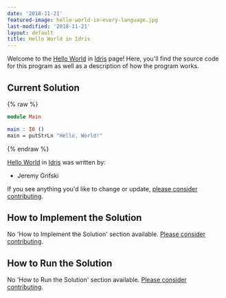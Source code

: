 ```yaml
---
date: '2018-11-21'
featured-image: hello-world-in-every-language.jpg
last-modified: '2018-11-21'
layout: default
title: Hello World in Idris
---
```


Welcome to the [Hello World](https://sampleprograms.io/projects/hello-world) in [Idris](https://sampleprograms.io/languages/idris) page! Here, you'll find the source code for this program as well as a description of how the program works.

## Current Solution

{% raw %}

```idris
module Main

main : IO ()
main = putStrLn "Hello, World!"
```

{% endraw %}

[Hello World](https://sampleprograms.io/projects/hello-world) in [Idris](https://sampleprograms.io/languages/idris) was written by:

- Jeremy Grifski

If you see anything you'd like to change or update, [please consider contributing](https://github.com/TheRenegadeCoder/sample-programs).

## How to Implement the Solution

No 'How to Implement the Solution' section available. [Please consider contributing](https://github.com/TheRenegadeCoder/sample-programs-website).

## How to Run the Solution

No 'How to Run the Solution' section available. [Please consider contributing](https://github.com/TheRenegadeCoder/sample-programs-website).